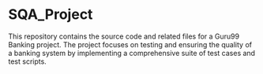 # SQA_Project
This repository contains the source code and related files for a Guru99 Banking project. The project focuses on testing and ensuring the quality of a banking system by implementing a comprehensive suite of test cases and test scripts.
